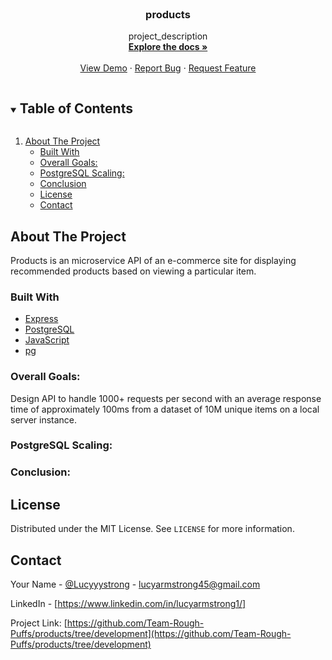 <!-- PROJECT LOGO -->
<br />
<p align="center">
  <a href="https://github.com/Team-Rough-Puffs/products/tree/development">
  </a>

  <h3 align="center">products</h3>

  <p align="center">
    project_description
    <br />
    <a href="https://github.com/Team-Rough-Puffs/products/tree/development"><strong>Explore the docs »</strong></a>
    <br />
    <br />
    <a href="https://github.com/Team-Rough-Puffs/products/tree/development">View Demo</a>
    ·
    <a href="https://github.com/Team-Rough-Puffs/products/tree/development/issues">Report Bug</a>
    ·
    <a href="https://github.com/Team-Rough-Puffs/products/tree/development/issues">Request Feature</a>
  </p>
</p>



<!-- TABLE OF CONTENTS -->
<details open="open">
  <summary><h2 style="display: inline-block">Table of Contents</h2></summary>
  <ol>
    <li>
      <a href="#about-the-project">About The Project</a>
      <ul>
        <li><a href="#built-with">Built With</a></li>
    </li>
    <li><a href="#usage">Overall Goals:</a></li>
    <li><a href="#roadmap">PostgreSQL Scaling:</a></li>
    <li><a href="#contributing">Conclusion</a></li>
    <li><a href="#license">License</a></li>
    <li><a href="#contact">Contact</a></li>
  </ol>
</details>



<!-- ABOUT THE PROJECT -->
## About The Project

 Products is an microservice API of an e-commerce site for displaying recommended products based on viewing a particular item.

### Built With

* [Express](https://expressjs.com/)
* [PostgreSQL](https://www.postgresql.org/)
* [JavaScript](https://www.javascript.com/)
* [pg](https://www.npmjs.com/package/pg)


### Overall Goals:

Design API to handle 1000+ requests per second with an average response time of approximately 100ms from a dataset of 10M unique items on a local server instance.

### PostgreSQL Scaling:



### Conclusion:


<!-- LICENSE -->
## License

Distributed under the MIT License. See `LICENSE` for more information.



<!-- CONTACT -->
## Contact

Your Name - [@Lucyyystrong](https://twitter.com/Lucyyystrong) - lucyarmstrong45@gmail.com

LinkedIn - [https://www.linkedin.com/in/lucyarmstrong1/]

Project Link: [https://github.com/Team-Rough-Puffs/products/tree/development](https://github.com/Team-Rough-Puffs/products/tree/development)


<!-- MARKDOWN LINKS & IMAGES -->
<!-- https://www.markdownguide.org/basic-syntax/#reference-style-links -->
[contributors-shield]: https://img.shields.io/github/contributors/Team-Rough-Puffs/repo.svg?style=for-the-badge
[contributors-url]: https://github.com/Team-Rough-Puffs/repo/graphs/contributors
[forks-shield]: https://img.shields.io/github/forks/Team-Rough-Puffs/repo.svg?style=for-the-badge
[forks-url]: https://github.com/Team-Rough-Puffs/repo/network/members
[stars-shield]: https://img.shields.io/github/stars/Team-Rough-Puffs/repo.svg?style=for-the-badge
[stars-url]: https://github.com/Team-Rough-Puffs/repo/stargazers
[issues-shield]: https://img.shields.io/github/issues/Team-Rough-Puffs/repo.svg?style=for-the-badge
[issues-url]: https://github.com/Team-Rough-Puffs/repo/issues
[license-shield]: https://img.shields.io/github/license/Team-Rough-Puffs/repo.svg?style=for-the-badge
[license-url]: https://github.com/Team-Rough-Puffs/repo/blob/master/LICENSE.txt
[linkedin-shield]: https://img.shields.io/badge/-LinkedIn-black.svg?style=for-the-badge&logo=linkedin&colorB=555
[linkedin-url]: https://linkedin.com/in/Team-Rough-Puffs


